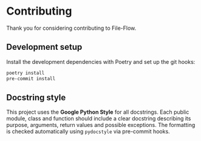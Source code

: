 # Contributing

Thank you for considering contributing to File-Flow.

## Development setup

Install the development dependencies with Poetry and set up the git hooks:

```bash
poetry install
pre-commit install
```

## Docstring style

This project uses the **Google Python Style** for all docstrings. Each public
module, class and function should include a clear docstring describing its
purpose, arguments, return values and possible exceptions. The formatting is
checked automatically using `pydocstyle` via pre-commit hooks.
